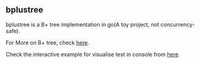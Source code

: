 ## bplustree

bplustree is a B+ tree implementation in go(A toy project, not concurrency-safe).

For More on B+ tree, check [here](https://maxnilz.com/docs/001-ds/tree/005-b+tree/).

Check the interactive example for visualise test in console
from [here](https://github.com/maxnilz/tree/blob/main/bplustree/examples/it/main.go)
